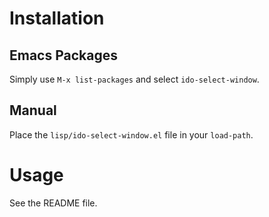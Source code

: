 # Installation

## Emacs Packages

Simply use `M-x list-packages` and select `ido-select-window`.

## Manual

Place the `lisp/ido-select-window.el` file in your `load-path`.

# Usage

See the README file.
